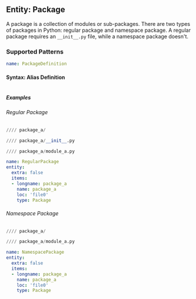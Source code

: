 ## Entity: Package
A package is a collection of modules or sub-packages. There are two types of packages in Python: regular package and namespace package.  A regular package requires an `__init__.py` file, while a namespace package doesn't.

### Supported Patterns
```yaml
name: PackageDefinition
```

#### Syntax: Alias Definition
```text
```
##### Examples
###### Regular Package
```python
//// package_a/
```

```python
//// package_a/__init__.py
```

```python
//// package_a/module_a.py
```

```yaml
name: RegularPackage
entity: 
  extra: false
  items:
  - longname: package_a
    name: package_a
    loc: 'file0'
    type: Package
```


###### Namespace Package
```python
//// package_a/
```

```python
//// package_a/module_a.py
```
```yaml
name: NamespacePackage
entity: 
  extra: false
  items:
  - longname: package_a
    name: package_a
    loc: 'file0'
    type: Package
```

